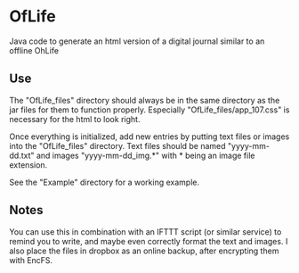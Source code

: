 OfLife
======

Java code to generate an html version of a digital journal similar to an offline OhLife

Use
------
The "OfLife_files" directory should always be in the same directory as the jar files for them to function properly.
Especially "OfLife_files/app_107.css" is necessary for the html to look right.

Once everything is initialized, add new entries by putting text files or images into the "OfLife_files" directory.
Text files should be named "yyyy-mm-dd.txt" and images "yyyy-mm-dd_img.*" with * being an image file extension.

See the "Example" directory for a working example.

Notes
------
You can use this in combination with an IFTTT script (or similar service) to remind you to write,
and maybe even correctly format the text and images.
I also place the files in dropbox as an online backup, after encrypting them with EncFS.

